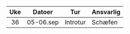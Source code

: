 |  Uke  |  Datoer   |      Tur      | Ansvarlig |
| :---: | :-------: | :-----------: | :-------- |
|  36   | 05-06.sep |   Introtur    | Schæfen   |
<!-- 
|  39   | 26-28.sep |     Tur!      | Schæfen   |
|  42   | 17-19.okt |   TOSSGiade   | Styret    |
|  45   | 07-09.nov | Halloween-tur | Schæfen   |
|  48   | 28-30.nov | Høsttacofest  | Schæfen   |
|  --   | 31-01.jan |  Nyttårstur   | Schæfen   |
 -->
<!-- 
|  38   | 19-21.sep |         Tur!          | Schæfen   |
|  41   | 10-12.oct |      TOSSGiade        | Styret    |
|  44   | 31-02.nov |     Halloween-tur     | Schæfen   |
|  47   | 21-23.nov |     Høsttacofest      | Schæfen   |
|  50   | 12-14.dec | Eksamensdepresjonstur | Schæfen   |
 -->
